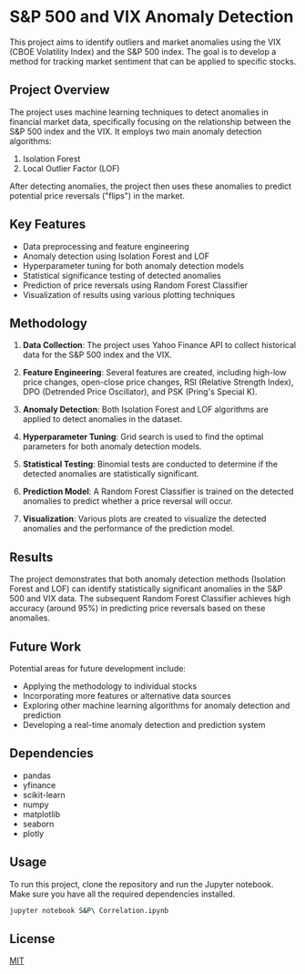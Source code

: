 # S&P 500 and VIX Anomaly Detection

This project aims to identify outliers and market anomalies using the VIX (CBOE Volatility Index) and the S&P 500 index. The goal is to develop a method for tracking market sentiment that can be applied to specific stocks.

## Project Overview

The project uses machine learning techniques to detect anomalies in financial market data, specifically focusing on the relationship between the S&P 500 index and the VIX. It employs two main anomaly detection algorithms:

1. Isolation Forest
2. Local Outlier Factor (LOF)

After detecting anomalies, the project then uses these anomalies to predict potential price reversals ("flips") in the market.

## Key Features

- Data preprocessing and feature engineering
- Anomaly detection using Isolation Forest and LOF
- Hyperparameter tuning for both anomaly detection models
- Statistical significance testing of detected anomalies
- Prediction of price reversals using Random Forest Classifier
- Visualization of results using various plotting techniques

## Methodology

1. **Data Collection**: The project uses Yahoo Finance API to collect historical data for the S&P 500 index and the VIX.

2. **Feature Engineering**: Several features are created, including high-low price changes, open-close price changes, RSI (Relative Strength Index), DPO (Detrended Price Oscillator), and PSK (Pring's Special K).

3. **Anomaly Detection**: Both Isolation Forest and LOF algorithms are applied to detect anomalies in the dataset.

4. **Hyperparameter Tuning**: Grid search is used to find the optimal parameters for both anomaly detection models.

5. **Statistical Testing**: Binomial tests are conducted to determine if the detected anomalies are statistically significant.

6. **Prediction Model**: A Random Forest Classifier is trained on the detected anomalies to predict whether a price reversal will occur.

7. **Visualization**: Various plots are created to visualize the detected anomalies and the performance of the prediction model.

## Results

The project demonstrates that both anomaly detection methods (Isolation Forest and LOF) can identify statistically significant anomalies in the S&P 500 and VIX data. The subsequent Random Forest Classifier achieves high accuracy (around 95%) in predicting price reversals based on these anomalies.

## Future Work

Potential areas for future development include:
- Applying the methodology to individual stocks
- Incorporating more features or alternative data sources
- Exploring other machine learning algorithms for anomaly detection and prediction
- Developing a real-time anomaly detection and prediction system

## Dependencies

- pandas
- yfinance
- scikit-learn
- numpy
- matplotlib
- seaborn
- plotly

## Usage

To run this project, clone the repository and run the Jupyter notebook. Make sure you have all the required dependencies installed.

```bash
jupyter notebook S&P\ Correlation.ipynb
```

## License

[MIT](https://choosealicense.com/licenses/mit/)
